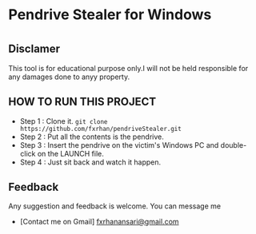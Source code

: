 <h1>Pendrive Stealer for Windows <h1>

## Disclamer
This tool is for educational purpose only.I will not be held responsible for any damages done to anyy property.



## HOW TO RUN THIS PROJECT
- Step 1 : Clone it. ``` git clone https://github.com/fxrhan/pendriveStealer.git ```
- Step 2 : Put all the contents is the pendrive.
- Step 3 : Insert the pendrive on the victim's Windows PC and double-click on the LAUNCH file.
- Step 4 : Just sit back and watch it happen.

## Feedback
Any suggestion and feedback is welcome. You can message me
- [Contact me on Gmail] fxrhanansari@gmail.com

